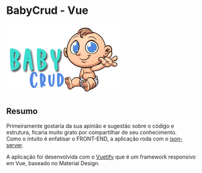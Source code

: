 # BabyCrud - Vue

![Login](./src/assets/logo_login.png)

## Resumo
Primeiramente gostaria da sua apinião e sugestão sobre o código e estrutura, ficaria muito grato por compartilhar de seu conhecimento.  
Como o intuito é enfatisar o FRONT-END, a aplicação roda com o [json-server](https://github.com/typicode/json-server).

A aplicação foi desenvolvida com o [Vuetify](https://vuetifyjs.com/en/) que é um framework responsivo em Vue, baseado no Material Design.


